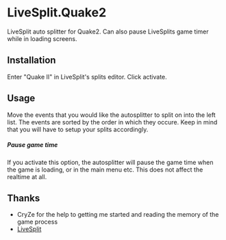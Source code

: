 LiveSplit.Quake2
=================

LiveSplit auto splitter for Quake2. Can also pause LiveSplits game timer while in loading screens.

Installation
------------
Enter "Quake II" in LiveSplit's splits editor. Click activate.

Usage
-----
Move the events that you would like the autosplitter to split on into the left list. The events are sorted by the order in which they occure. Keep in mind that you will have to setup your splits accordingly.
##### Pause game time
If you activate this option, the autosplitter will pause the game time when the game is loading, or in the main menu etc. This does not affect the realtime at all.

Thanks
------
  * CryZe for the help to getting me started and reading the memory of the game process
  * [LiveSplit](http://livesplit.org/)
